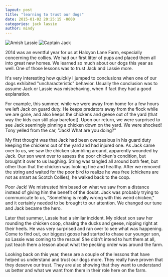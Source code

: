 ```yaml
---
layout: post
title: "learning to trust our dogs"
date: 2015-01-02 20:25:15 -0600
categories: jack lassie
author: mindy
---
```


![Amish Lassie](/images/lassie-circle.png "Amish Lassie")
![Captain Jack](/images/jack-circle.png "Captain Jack")

2014 was an eventful year for us at Halcyon Lane Farm, especially concerning the collies. We had our first litter of pups and placed them all into great new homes. We learned so much about our dogs this year as well. One of those lessons was to trust Jack and Lassie more.

It's very interesting how quickly I jumped to conclusions when one of our dogs exhibited "uncharacteristic" behavior. Usually the conclusion was to assume Jack or Lassie was misbehaving, when if fact they had a good explanation.

For example, this summer, while we were away from home for a few hours we left Jack on guard duty. He keeps predators away from the flock while we are gone, and also keeps the chickens and geese out of the yard (that way the kids can still play barefoot). Upon our return, we were surprised to see Jack seemingly pinning a chicken down on the yard. We were shocked! Tony yelled from the car, "Jack! What are you doing?"

My first thought was that Jack had been overzealous in his guard duty keeping the chickens out of the yard and had injured one. As Jack came over to us, we saw the chicken stumbling around, apparently wounded by Jack. Our son went over to assess the poor chicken's condition, but brought it over to us laughing. String was tangled all around both feet, but other than that the chicken was looking fine and healthy. After we removed the string and waited for the poor bird to realize he was free (chickens are not as smart as Scotch Collies), he walked back to the coop.

Poor Jack! We mistrusted him based on what we saw from a distance instead of giving him the benefit of the doubt. Jack was probably trying to communicate to us, "Something is really wrong with this weird chicken," and it certainly needed to be brought to our attention. We changed our tune and Jack became the hero.

Later that summer, Lassie had a similar incident. My oldest son saw her rounding the chicken coop, chasing the ducks and geese, nipping right at their heels. He was very surprised and ran over to see what was happening. Come to find out, our biggest goose had started to chase our younger son, so Lassie was coming to the rescue! She didn't intend to hurt them at all, just teach them a lesson about what the pecking order was around the farm.

Looking back on this year, these are a couple of the lessons that have helped us understand and trust our dogs more. They really have proven that they deserve our trust. They are also showing that they want to understand us better and what we want from them in their role here on the farm.

